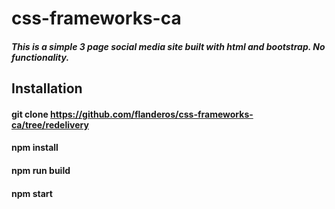 # css-frameworks-ca

##### This is a simple 3 page social media site built with html and bootstrap. No functionality. 

## Installation

#### git clone https://github.com/flanderos/css-frameworks-ca/tree/redelivery
#### npm install
#### npm run build
#### npm start 

